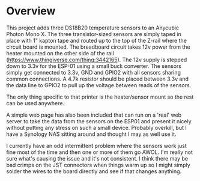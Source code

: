 # Overview

This project adds three DS18B20 temperature sensors to an Anycubic Photon Mono X.  The three transistor-sized
sensors are simply taped in place with 1" kapton tape and routed up to the top of the Z-rail where the circuit
board is mounted. The breadboard circuit takes 12v power from the heater mounted on the other side of the rail
(https://www.thingiverse.com/thing:3442165). The 12v supply is stepped down to 3.3v for the ESP-01 using a small
buck converter. The sensors simply get connected to 3.3v, GND and GPIO2 with all sensors sharing common connections.
A 4.7k resistor should be placed between 3.3v and the data line to GPIO2 to pull up the voltage between reads of the sensors.

The only thing specific to that printer is the heater/sensor mount so the rest can be used anywhere.

A simple web page has also been included that can run on a 'real' web server to take the data from the sensors on the
ESP01 and present it nicely without putting any stress on such a small device.  Probably overkill, but I have a Synology
NAS sitting around and thought I may as well use it.


I currently have an odd intermittent problem where the sensors work just fine most of the time and then one or more of them
go AWOL.  I'm really not sure what's causing the issue and it's not consistent.  I think there may be bad crimps on the JST
connectors when things warm up so I might simply solder the wires to the board directly and see if that changes anything.